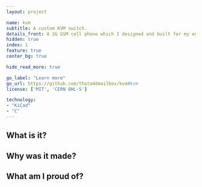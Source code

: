 ```yaml
---
layout: project

name: kvm
subtitle: A custom KVM switch.
details_front: A 2G GSM cell phone which I designed and built for my end-of-year project in my senior year of high school. It can make calls, receive texts, connect to the Internet, get your location, and do most things you'd expect a phone to be capable of.
hidden: true
index: 1
feature: true
center_bg: true

hide_read_more: true

go_label: "Learn more"
go_url: https://github.com/thatoddmailbox/kvm#kvm
license: ['MIT', 'CERN OHL-S']

technology:
- "KiCad"
- "C"
---
```

## What is it?

## Why was it made?

## What am I proud of?
